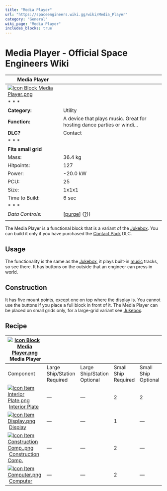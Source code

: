 ```yaml
---
title: "Media Player"
url: "https://spaceengineers.wiki.gg/wiki/Media_Player"
category: "General"
wiki_page: "Media Player"
includes_blocks: true
---
```


# Media Player - Official Space Engineers Wiki

| Media Player |     |
| --- | --- |
| [![Icon Block Media Player.png](https://spaceengineers.wiki.gg/images/b/b3/Icon_Block_Media_Player.png?680c4f)](https://spaceengineers.wiki.gg/wiki/File:Icon_Block_Media_Player.png) |     |
| * * * |     |
| **Category:** | Utility |
| **Function:** | A device that plays music. Great for hosting dance parties or windi... |
| **DLC?** | Contact |
| * * * |     |
| **Fits small grid** |     |
| Mass: | 36.4 kg |
| Hitpoints: | 127 |
| Power: | \-20.0 kW |
| PCU: | 25  |
| Size: | 1x1x1 |
| Time to Build: | 6 sec |
| * * * |     |
| _Data Controls:_ | \[[purge](https://spaceengineers.wiki.gg/wiki/Media_Player?action=purge)\] ([?](https://spaceengineers.wiki.gg/wiki/Template:Info_Block))) |
|     |     |

The Media Player is a functional block that is a variant of the [Jukebox](https://spaceengineers.wiki.gg/wiki/Jukebox "Jukebox"). You can build it only if you have purchased the [Contact Pack](https://spaceengineers.wiki.gg/wiki/Contact_Pack "Contact Pack") DLC.

## Usage

The functionality is the same as the [Jukebox](https://spaceengineers.wiki.gg/wiki/Jukebox "Jukebox"), it plays built-in [music](https://spaceengineers.wiki.gg/wiki/Music "Music") tracks, so see there. It has buttons on the outside that an engineer can press in world.

## Construction

It has five mount points, except one on top where the display is. You cannot use the buttons if you place a full block in front of it. The Media Player can be placed on small grids only, for a large-grid variant see [Jukebox](https://spaceengineers.wiki.gg/wiki/Jukebox "Jukebox").

## Recipe

| [![Icon Block Media Player.png](https://spaceengineers.wiki.gg/images/thumb/b/b3/Icon_Block_Media_Player.png/21px-Icon_Block_Media_Player.png?680c4f)](https://spaceengineers.wiki.gg/wiki/Media_Player "Media Player") Media Player |     |     |     |     |
| --- | --- | --- | --- | --- |
| Component | Large Ship/Station  <br>Required | Large Ship/Station  <br>Optional | Small Ship  <br>Required | Small Ship  <br>Optional |
| [![Icon Item Interior Plate.png](https://spaceengineers.wiki.gg/images/thumb/7/77/Icon_Item_Interior_Plate.png/21px-Icon_Item_Interior_Plate.png?d80f8e)](https://spaceengineers.wiki.gg/wiki/Interior_Plate "Interior Plate") [Interior Plate](https://spaceengineers.wiki.gg/wiki/Interior_Plate "Interior Plate") | —   | —   | 2   | 2   |
| [![Icon Item Display.png](https://spaceengineers.wiki.gg/images/thumb/4/44/Icon_Item_Display.png/21px-Icon_Item_Display.png?a444bc)](https://spaceengineers.wiki.gg/wiki/Display "Display") [Display](https://spaceengineers.wiki.gg/wiki/Display "Display") | —   | —   | 1   | —   |
| [![Icon Item Construction Comp..png](https://spaceengineers.wiki.gg/images/thumb/4/45/Icon_Item_Construction_Comp..png/21px-Icon_Item_Construction_Comp..png?cdc26f)](https://spaceengineers.wiki.gg/wiki/Construction_Comp. "Construction Comp.") [Construction Comp.](https://spaceengineers.wiki.gg/wiki/Construction_Comp. "Construction Comp.") | —   | —   | 2   | —   |
| [![Icon Item Computer.png](https://spaceengineers.wiki.gg/images/thumb/7/72/Icon_Item_Computer.png/21px-Icon_Item_Computer.png?65c1a4)](https://spaceengineers.wiki.gg/wiki/Computer "Computer") [Computer](https://spaceengineers.wiki.gg/wiki/Computer "Computer") | —   | —   | 2   | —   |